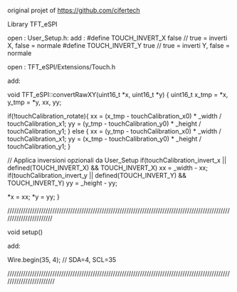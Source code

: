 original projet of https://github.com/cifertech

Library TFT_eSPI

open : User_Setup.h:
add : #define TOUCH_INVERT_X   false   // true = inverti X, false = normale
      #define TOUCH_INVERT_Y   true   // true = inverti Y, false = normale

open : TFT_eSPI/Extensions/Touch.h

add: 

void TFT_eSPI::convertRawXY(uint16_t *x, uint16_t *y)
{
  uint16_t x_tmp = *x, y_tmp = *y, xx, yy;

  if(!touchCalibration_rotate){
    xx = (x_tmp - touchCalibration_x0) * _width / touchCalibration_x1;
    yy = (y_tmp - touchCalibration_y0) * _height / touchCalibration_y1;
  } else {
    xx = (y_tmp - touchCalibration_x0) * _width / touchCalibration_x1;
    yy = (x_tmp - touchCalibration_y0) * _height / touchCalibration_y1;
  }

  // Applica inversioni opzionali da User_Setup
  if(touchCalibration_invert_x || defined(TOUCH_INVERT_X) && TOUCH_INVERT_X) xx = _width - xx;
  if(touchCalibration_invert_y || defined(TOUCH_INVERT_Y) && TOUCH_INVERT_Y) yy = _height - yy;

  *x = xx;
  *y = yy;
}








///////////////////////////////////////////////////////////////////////////////////////////////////////////////////////

void setup() 

add:

Wire.begin(35, 4); // SDA=4, SCL=35 

////////////////////////////////////////////////////////////////////////////////////////////////////////////////////////
